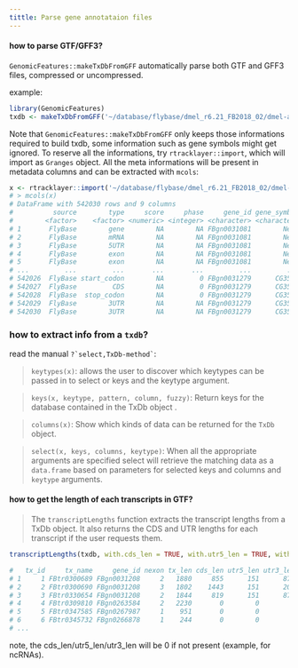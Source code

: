 ```yaml
---
tittle: Parse gene annotataion files
---
```


#### how to parse GTF/GFF3?
`GenomicFeatures::makeTxDbFromGFF` automatically parse both GTF and GFF3 files, compressed or uncompressed.

example:
```r
library(GenomicFeatures)
txdb <- makeTxDbFromGFF('~/database/flybase/dmel_r6.21_FB2018_02/dmel-all-r6.21.gtf.gz')
```
Note that `GenomicFeatures::makeTxDbFromGFF` only keeps those informations required to build txdb, some information such as gene symbols might get ignored. To reserve all the informations, try `rtracklayer::import`, which will import as `Granges` object. All the meta informations will be present in metadata columns and can be extracted with `mcols`:
```r
x <- rtracklayer::import('~/database/flybase/dmel_r6.21_FB2018_02/dmel-all-r6.21.gtf.gz', 'gtf')
# > mcols(x)
# DataFrame with 542030 rows and 9 columns
#          source        type     score     phase     gene_id gene_symbol transcript_id transcript_symbol           #
#        <factor>    <factor> <numeric> <integer> <character> <character>   <character>       <character> <character>
# 1       FlyBase        gene        NA        NA FBgn0031081        Nep3            NA                NA          NA
# 2       FlyBase        mRNA        NA        NA FBgn0031081        Nep3   FBtr0070000           Nep3-RA          NA
# 3       FlyBase        5UTR        NA        NA FBgn0031081        Nep3   FBtr0070000           Nep3-RA          NA
# 4       FlyBase        exon        NA        NA FBgn0031081        Nep3   FBtr0070000           Nep3-RA          NA
# 5       FlyBase        exon        NA        NA FBgn0031081        Nep3   FBtr0070000           Nep3-RA          NA
# ...         ...         ...       ...       ...         ...         ...           ...               ...         ...
# 542026  FlyBase start_codon        NA         0 FBgn0031279      CG3544   FBtr0331652         CG3544-RB          NA
# 542027  FlyBase         CDS        NA         0 FBgn0031279      CG3544   FBtr0331652         CG3544-RB          NA
# 542028  FlyBase  stop_codon        NA         0 FBgn0031279      CG3544   FBtr0331652         CG3544-RB          NA
# 542029  FlyBase        3UTR        NA        NA FBgn0031279      CG3544   FBtr0331652         CG3544-RB          NA
# 542030  FlyBase        3UTR        NA        NA FBgn0031279      CG3544   FBtr0331652         CG3544-RB          NA
```

### how to extract info from a `txdb`?
read the manual `` ?`select,TxDb-method` ``:
> `keytypes(x)`: allows the user to discover which keytypes can be passed in to select or keys and the keytype argument.

> `keys(x, keytype, pattern, column, fuzzy)`: Return keys for the database contained in the TxDb object .

> `columns(x)`: Show which kinds of data can be returned for the `TxDb` object.

> `select(x, keys, columns, keytype)`: When all the appropriate arguments are specified select will retrieve the matching data as a `data.frame` based on parameters for selected keys and columns and `keytype` arguments.

#### how to get the length of each transcripts in GTF?
> The `transcriptLengths` function extracts the transcript lengths from a TxDb object. It also returns the CDS and UTR lengths for each transcript if the user requests them.

```r
transcriptLengths(txdb, with.cds_len = TRUE, with.utr5_len = TRUE, with.utr3_len = TRUE)

#   tx_id     tx_name     gene_id nexon tx_len cds_len utr5_len utr3_len
# 1     1 FBtr0300689 FBgn0031208     2   1880     855      151      874
# 2     2 FBtr0300690 FBgn0031208     3   1802    1443      151      208
# 3     3 FBtr0330654 FBgn0031208     2   1844     819      151      874
# 4     4 FBtr0309810 FBgn0263584     2   2230       0        0        0
# 5     5 FBtr0347585 FBgn0267987     1    951       0        0        0
# 6     6 FBtr0345732 FBgn0266878     1    244       0        0        0
# ...
```
note, the cds_len/utr5_len/utr3_len will be 0 if not present (example, for ncRNAs).
